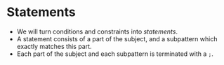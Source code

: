 # Statements

<!-- %% svg-grid: none -->

* We will turn conditions and constraints into *statements*.
* A statement consists of a part of the subject, and a subpattern
  which exactly matches this part.
* Each part of the subject and each subpattern is terminated
  with a `;`.
